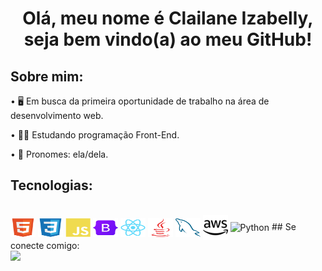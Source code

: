 <div align= "center">
  <h1> 
   Olá, meu nome é Clailane Izabelly, seja bem vindo(a) ao meu GitHub!
  </h1> 
</div>

 
  ## Sobre mim:
 
• 🖥 Em busca da primeira oportunidade de trabalho na área de desenvolvimento web.

• 👩‍💻 Estudando programação Front-End.

• 👩 Pronomes: ela/dela.


</div>


## Tecnologias:

<div style="display: inline_block"><br>
 <img align="center" alt="HTML" title="HTML" height="30" width="40" src="https://raw.githubusercontent.com/devicons/devicon/master/icons/html5/html5-original.svg">
  <img align="center" alt="CSS" title="CSS" height="30" width="40" src="https://raw.githubusercontent.com/devicons/devicon/master/icons/css3/css3-original.svg">
  <img align="center" alt="JS" title="Javascript" height="30" width="40" src="https://raw.githubusercontent.com/devicons/devicon/master/icons/javascript/javascript-plain.svg">
  <img align="center" alt="Bootstrap" title="Bootstrap" height="30" width="40" src="https://raw.githubusercontent.com/devicons/devicon/55609aa5bd817ff167afce0d965585c92040787a/icons/bootstrap/bootstrap-original.svg">
  <img align="center" alt="React" title="React" height="30" width="40" src="https://raw.githubusercontent.com/devicons/devicon/master/icons/react/react-original.svg">
  <img align="center" alt="Java" title="Java" height="30" width="40" src="https://raw.githubusercontent.com/devicons/devicon/1119b9f84c0290e0f0b38982099a2bd027a48bf1/icons/java/java-plain.svg">
  <img align="center" alt="MySQL" title="MySQL" height="30" width="40" src="https://raw.githubusercontent.com/devicons/devicon/55609aa5bd817ff167afce0d965585c92040787a/icons/mysql/mysql-original.svg">
  <img align="center"  alt="AWS" title="AWS" heitgh="30" width="40" src="https://raw.githubusercontent.com/simple-icons/simple-icons/512e4cbf4a224e03b0898ba41a3db93f67dd7d66/icons/amazonwebservices.svg">
 <img align="center"  alt="Python" title="Python" heitgh="30" width="40" src="https://raw.githubusercontent.com/simple-icons/simple-icons/512e4cbf4a224e03b0898ba41a3db93f67dd7d66/icons/python.svg">
  ## Se conecte comigo:
 
<div> 
  <a href="https://www.linkedin.com/in/clailane-armeris" target="_blank"><img src="https://img.shields.io/badge/-LinkedIn-%230077B5?style=for-the-badge&logo=linkedin&logoColor=white" target="_blank"></a> 
  
</div>
  
  



